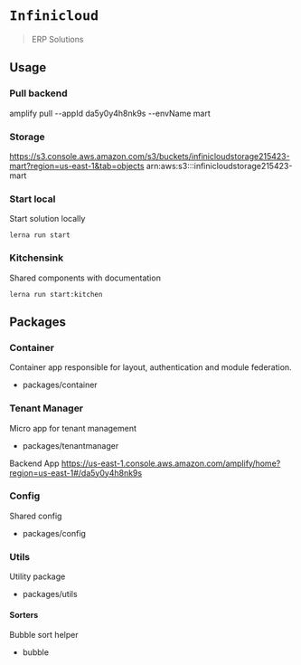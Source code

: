 # `Infinicloud`

> ERP Solutions

## Usage

### Pull backend
amplify pull --appId da5y0y4h8nk9s --envName mart

### Storage 
https://s3.console.aws.amazon.com/s3/buckets/infinicloudstorage215423-mart?region=us-east-1&tab=objects
arn:aws:s3:::infinicloudstorage215423-mart

### Start local
Start solution locally

```
lerna run start

```


### Kitchensink
Shared components with documentation

```
lerna run start:kitchen

```

## Packages

### Container
Container app responsible for layout, authentication and module federation.

- packages/container

### Tenant Manager
Micro app for tenant management

- packages/tenantmanager

Backend App
https://us-east-1.console.aws.amazon.com/amplify/home?region=us-east-1#/da5y0y4h8nk9s

### Config
Shared config

- packages/config

### Utils
Utility package

- packages/utils

#### Sorters

Bubble sort helper
- bubble 
